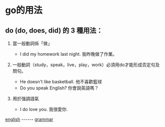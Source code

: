 # go的用法

do (do, does, did) 的 3 種用法：    
--------------------------------------------------
1. 當一般動詞係「做」
   - I did my homework last night. 我昨晚做了作業。
2. 一般動詞（study，speak，live，play，work）必須用do才能形成否定句及問句。
   - He doesn't like basketball. 他不喜歡籃球
   - Do you speak English? 你會說英語嗎？

3. 用於强調語氣
   - I do love you. 我很愛你.

[english](../english.md) ------ [grammar](grammar.md)  